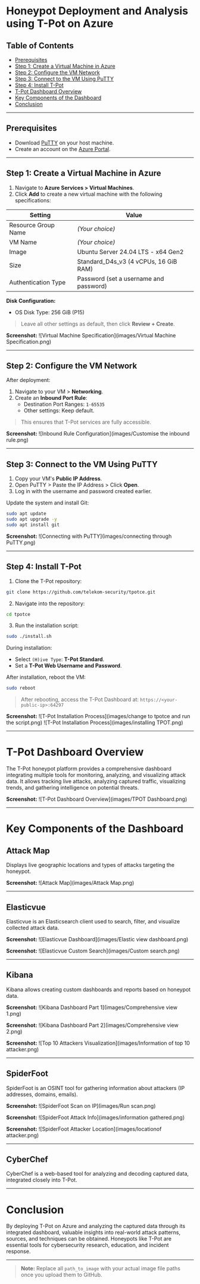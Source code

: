 # Honeypot Deployment and Analysis using T-Pot on Azure

## Table of Contents
- [Prerequisites](#prerequisites)
- [Step 1: Create a Virtual Machine in Azure](#step-1-create-a-virtual-machine-in-azure)
- [Step 2: Configure the VM Network](#step-2-configure-the-vm-network)
- [Step 3: Connect to the VM Using PuTTY](#step-3-connect-to-the-vm-using-putty)
- [Step 4: Install T-Pot](#step-4-install-t-pot)
- [T-Pot Dashboard Overview](#t-pot-dashboard-overview)
- [Key Components of the Dashboard](#key-components-of-the-dashboard)
- [Conclusion](#conclusion)

---

## Prerequisites
- Download [PuTTY](https://www.putty.org/) on your host machine.
- Create an account on the [Azure Portal](https://portal.azure.com/).

---

## Step 1: Create a Virtual Machine in Azure

1. Navigate to **Azure Services > Virtual Machines**.
2. Click **Add** to create a new virtual machine with the following specifications:

| Setting                | Value                               |
|------------------------|-------------------------------------|
| Resource Group Name    | *(Your choice)*                     |
| VM Name                | *(Your choice)*                     |
| Image                  | Ubuntu Server 24.04 LTS - x64 Gen2  |
| Size                   | Standard_D4s_v3 (4 vCPUs, 16 GiB RAM) |
| Authentication Type    | Password (set a username and password) |

**Disk Configuration:**
- OS Disk Type: 256 GiB (P15)

> Leave all other settings as default, then click **Review + Create**.

**Screenshot:**
![Virtual Machine Specification](images/Virtual Machine Specification.png)

---

## Step 2: Configure the VM Network

After deployment:
1. Navigate to your VM > **Networking**.
2. Create an **Inbound Port Rule**:
   - Destination Port Ranges: `1-65535`
   - Other settings: Keep default.

> This ensures that T-Pot services are fully accessible.

**Screenshot:**
![Inbound Rule Configuration](images/Customise the inbound rule.png)

---

## Step 3: Connect to the VM Using PuTTY

1. Copy your VM's **Public IP Address**.
2. Open PuTTY > Paste the IP Address > Click **Open**.
3. Log in with the username and password created earlier.

Update the system and install Git:
```bash
sudo apt update
sudo apt upgrade -y
sudo apt install git
```

**Screenshot:**
![Connecting with PuTTY](images/connecting through PuTTY.png)

---

## Step 4: Install T-Pot

1. Clone the T-Pot repository:
```bash
git clone https://github.com/telekom-security/tpotce.git
```

2. Navigate into the repository:
```bash
cd tpotce
```

3. Run the installation script:
```bash
sudo ./install.sh
```

During installation:
- Select `(H)ive Type`: **T-Pot Standard**.
- Set a **T-Pot Web Username and Password**.

After installation, reboot the VM:
```bash
sudo reboot
```

> After rebooting, access the T-Pot Dashboard at: `https://<your-public-ip>:64297`

**Screenshot:**
![T-Pot Installation Process](images/change to tpotce and run the script.png)
![T-Pot Installation Process](images/installing TPOT.png)

---

# T-Pot Dashboard Overview

The T-Pot honeypot platform provides a comprehensive dashboard integrating multiple tools for monitoring, analyzing, and visualizing attack data. It allows tracking live attacks, analyzing captured traffic, visualizing trends, and gathering intelligence on potential threats.

**Screenshot:**
![T-Pot Dashboard Overview](images/TPOT Dashboard.png)

---

# Key Components of the Dashboard

## Attack Map
Displays live geographic locations and types of attacks targeting the honeypot.

**Screenshot:**
![Attack Map](images/Attack Map.png)

---

## Elasticvue
Elasticvue is an Elasticsearch client used to search, filter, and visualize collected attack data.

**Screenshot:**
![Elasticvue Dashboard](images/Elastic view dashboard.png)

**Screenshot:**
![Elasticvue Custom Search](images/Custom search.png)

---

## Kibana
Kibana allows creating custom dashboards and reports based on honeypot data.

**Screenshot:**
![Kibana Dashboard Part 1](images/Comprehensive view 1.png)

**Screenshot:**
![Kibana Dashboard Part 2](images/Comprehensive view 2.png)

**Screenshot:**
![Top 10 Attackers Visualization](images/Information of top 10 attacker.png)

---

## SpiderFoot
SpiderFoot is an OSINT tool for gathering information about attackers (IP addresses, domains, emails).

**Screenshot:**
![SpiderFoot Scan on IP](images/Run scan.png)

**Screenshot:**
![SpiderFoot Attack Info](images/information gathered.png)

**Screenshot:**
![SpiderFoot Attacker Location](images/locationof attacker.png)

---

## CyberChef
CyberChef is a web-based tool for analyzing and decoding captured data, integrated closely into T-Pot.

---

# Conclusion

By deploying T-Pot on Azure and analyzing the captured data through its integrated dashboard, valuable insights into real-world attack patterns, sources, and techniques can be obtained. Honeypots like T-Pot are essential tools for cybersecurity research, education, and incident response.

---

> **Note:** Replace all `path_to_image` with your actual image file paths once you upload them to GitHub.

